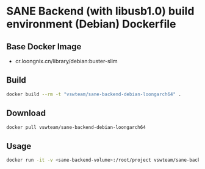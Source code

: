 # SANE Backend (with libusb1.0) build environment (Debian) Dockerfile

## Base Docker Image

* cr.loongnix.cn/library/debian:buster-slim

## Build

```bash
docker build --rm -t "vswteam/sane-backend-debian-loongarch64" .
```

## Download

```bash
docker pull vswteam/sane-backend-debian-loongarch64
```

## Usage

```bash
docker run -it -v <sane-backend-volume>:/root/project vswteam/sane-backend-debian-loongarch64 /bin/bash
```
